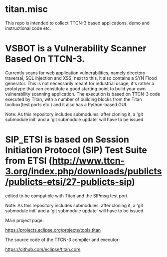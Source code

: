 # titan.misc

This repo is intended to collect TTCN-3 based applications, demo and instructional code etc.

# VSBOT is a Vulnerability Scanner Based On TTCN-3. 
Currently scans for web application vulnerabilities, namely directory traversal, SQL injection and XSS; next to this, it also contains a SYN Flood generator. This is not necessarily meant for industrial usage, it's rather a prototype that can constitute a good starting point to build your own vulnerability scanning application.
The execution is based on TTCN-3 code executed by Titan, with a number of building blocks from the Titan toolbox(test ports etc.)  and it also has a Python-based GUI.


Note: As this repository includes submodules, after cloning it, a 'git submodule init' and a 'git submodule update' 
will have to be issued.


# SIP_ETSI is based on Session Initiation Protocol (SIP) Test Suite from ETSI  (http://www.ttcn-3.org/index.php/downloads/publicts/publicts-etsi/27-publicts-sip)  
edited to be compatible with Titan and the SIPmsg test port.

Note: As this repository includes submodules, after cloning it, a 'git submodule init' and a 'git submodule update' 
will have to be issued.


Main project page:

https://projects.eclipse.org/projects/tools.titan

The source code of the TTCN-3 compiler and executor:

https://github.com/eclipse/titan.core
